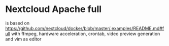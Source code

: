 # Nextcloud Apache full
is based on  https://github.com/nextcloud/docker/blob/master/.examples/README.md#full
with ffmpeg, hardware acceleration, crontab, video preview generation and vim as editor
